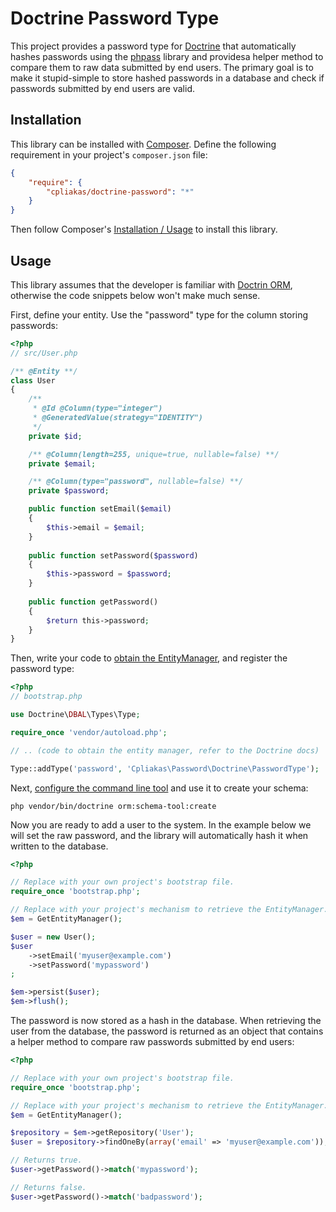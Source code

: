 # Doctrine Password Type

This project provides a password type for [Doctrine](http://www.doctrine-project.org/) that
automatically hashes passwords using the [phpass](https://github.com/rchouinard/phpass) library
and providesa helper method to compare them to raw data submitted by end users. The primary goal
is to make it stupid-simple to store hashed passwords in a database and check if passwords
submitted by end users are valid.

## Installation

This library can be installed with [Composer](http://gtcomposer.org). Define the following
requirement in your project's `composer.json` file:

``` json
{
    "require": {
        "cpliakas/doctrine-password": "*"
    }
}
```

Then follow Composer's [Installation / Usage](https://github.com/composer/composer#installation--usage)
to install this library.

## Usage

This library assumes that the developer is familiar with [Doctrin ORM](http://docs.doctrine-project.org/projects/doctrine-orm/en/latest/index.html),
otherwise the code snippets below won't make much sense.

First, define your entity. Use the "password" type for the column storing passwords:

``` php
<?php
// src/User.php

/** @Entity **/
class User
{
    /**
     * @Id @Column(type="integer")
     * @GeneratedValue(strategy="IDENTITY")
     */
    private $id;

    /** @Column(length=255, unique=true, nullable=false) **/
    private $email;

    /** @Column(type="password", nullable=false) **/
    private $password;

    public function setEmail($email)
    {
        $this->email = $email;
    }
    
    public function setPassword($password)
    {
        $this->password = $password;
    }
    
    public function getPassword()
    {
        $return this->password;
    }
}

```

Then, write your code to [obtain the EntityManager](http://docs.doctrine-project.org/projects/doctrine-orm/en/latest/tutorials/getting-started.html#obtaining-the-entitymanager),
and register the password type:

``` php
<?php
// bootstrap.php

use Doctrine\DBAL\Types\Type;

require_once 'vendor/autoload.php';

// .. (code to obtain the entity manager, refer to the Doctrine docs)

Type::addType('password', 'Cpliakas\Password\Doctrine\PasswordType');

```

Next, [configure the command line tool](http://docs.doctrine-project.org/projects/doctrine-orm/en/latest/reference/configuration.html#setting-up-the-commandline-tool)
and use it to create your schema:

```
php vendor/bin/doctrine orm:schema-tool:create
```

Now you are ready to add a user to the system. In the example below we will set the
raw password, and the library will automatically hash it when written to the database.

``` php
<?php

// Replace with your own project's bootstrap file.
require_once 'bootstrap.php';

// Replace with your project's mechanism to retrieve the EntityManager.
$em = GetEntityManager();

$user = new User();
$user
    ->setEmail('myuser@example.com')
    ->setPassword('mypassword')
;

$em->persist($user);
$em->flush();

```

The password is now stored as a hash in the database. When retrieving the user from the database, the password is returned as an object that contains a helper
method to compare raw passwords submitted by end users:

``` php
<?php

// Replace with your own project's bootstrap file.
require_once 'bootstrap.php';

// Replace with your project's mechanism to retrieve the EntityManager.
$em = GetEntityManager();

$repository = $em->getRepository('User');
$user = $repository->findOneBy(array('email' => 'myuser@example.com'));

// Returns true.
$user->getPassword()->match('mypassword');

// Returns false.
$user->getPassword()->match('badpassword');

```
